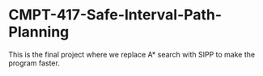 # CMPT-417-Safe-Interval-Path-Planning
This is the final project where we replace A* search with SIPP to make the program faster. 
